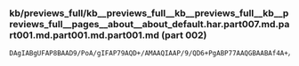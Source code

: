 ### kb/previews_full/kb__previews_full__kb__previews_full__kb__previews_full__pages__about__about_default.har.part007.md.part001.md.part001.md.part001.md (part 002)

```md
DAgIABgUFAP8BAAD9/PoA/gIFAP79AQD+/AMAAQIAAP/9/QD6+PgABP77AAQGBAABAf4A+/n5AP8AAAAC/QQAAAAAAAD+/gAFAQIA+/b4AAD/AAAFBgcAAQICAAMEBAADBwQAAwUEAP7+/
```

```
